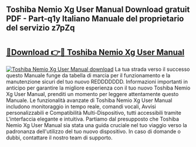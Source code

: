 ## Toshiba Nemio Xg User Manual Download gratuit PDF - Part-q1y Italiano Manuale del proprietario del servizio z7pZq

# <h2><a href="http://dfaqcg.blite.top/?on=Toshiba+Nemio+Xg+User+Manual">🔗Download 👉🔴 Toshiba Nemio Xg User Manual</a></h2>

[![Toshiba Nemio Xg User Manual download](https://i.imgur.com/lujVjoI.png)](http://dfaqcg.blite.top/?on=Toshiba+Nemio+Xg+User+Manual)
La tua strada verso il successo questo Manuale funge da tabella di marcia per il funzionamento e la manutenzione sicuri del tuo nuovo REDDDDDDD. Informazioni importanti in anticipo per garantire la migliore esperienza con il tuo nuovo Toshiba Nemio Xg User Manual, prenditi un momento per leggere attentamente questo Manuale. Le funzionalità avanzate di Toshiba Nemio Xg User Manual includono monitoraggio in tempo reale, comandi vocali, Avvisi personalizzabili e Compatibilità Multi-Dispositivo, tutti accessibili tramite L'interfaccia elegante e intuitiva. Partiamo dal presupposto che Toshiba Nemio Xg User Manual sia stata una guida cruciale nel tuo viaggio verso la padronanza dell'utilizzo del tuo nuovo dispositivo. In caso di domande o dubbi, contattare il nostro team di supporto.
